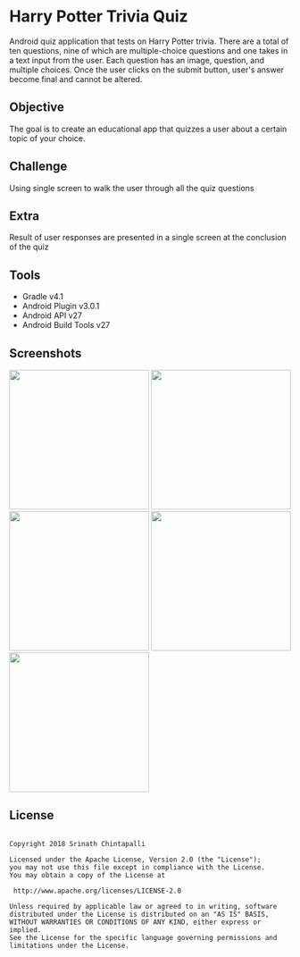 Harry Potter Trivia Quiz
========================

Android quiz application that tests on Harry Potter trivia. There are a total of ten questions, nine of which are 
multiple-choice questions and one takes in a text input from the user. Each question has an image, question, and multiple 
choices. Once the user clicks on the submit button, user's answer become final and cannot be altered.

Objective
--------

The goal is to create an educational app that quizzes a user about a certain topic of your choice.

Challenge
--------

Using single screen to walk the user through all the quiz questions

Extra
-----

Result of user responses are presented in a single screen at the conclusion of the quiz

Tools
----

* Gradle v4.1
* Android Plugin v3.0.1
* Android API v27
* Android Build Tools v27

Screenshots
----------

<img src="https://raw.githubusercontent.com/SrChip15/quiz-app/master/splash_screen.png"
width="250"/>
<img src="https://raw.githubusercontent.com/SrChip15/quiz-app/master/result_toast_on_screen.png"
width="250"/>
<img src="https://raw.githubusercontent.com/SrChip15/quiz-app/master/user_input_text_question.png"
width="250"/>
<img src="https://raw.githubusercontent.com/SrChip15/quiz-app/master/multiple_choice_question.png"
width="250"/>
<img src="https://raw.githubusercontent.com/SrChip15/quiz-app/master/summary_perfect_score_screen.png"
width="250"/>

License
------

```

Copyright 2018 Srinath Chintapalli

Licensed under the Apache License, Version 2.0 (the "License");
you may not use this file except in compliance with the License.
You may obtain a copy of the License at

 http://www.apache.org/licenses/LICENSE-2.0

Unless required by applicable law or agreed to in writing, software
distributed under the License is distributed on an "AS IS" BASIS,
WITHOUT WARRANTIES OR CONDITIONS OF ANY KIND, either express or implied.
See the License for the specific language governing permissions and
limitations under the License.

```
